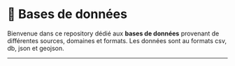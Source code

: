 # 📂 Bases de données

Bienvenue dans ce repository dédié aux **bases de données** provenant de différentes sources, domaines et formats.
Les données sont au formats csv, db, json et geojson.

---
